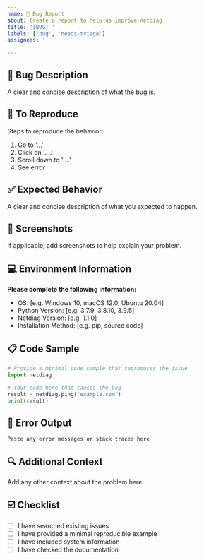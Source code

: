 ```yaml
---
name: 🐛 Bug Report
about: Create a report to help us improve netdiag
title: '[BUG] '
labels: ['bug', 'needs-triage']
assignees: ''

---
```


## 🐛 Bug Description
A clear and concise description of what the bug is.

## 🔄 To Reproduce
Steps to reproduce the behavior:
1. Go to '...'
2. Click on '....'
3. Scroll down to '....'
4. See error

## ✅ Expected Behavior
A clear and concise description of what you expected to happen.

## 📸 Screenshots
If applicable, add screenshots to help explain your problem.

## 💻 Environment Information
**Please complete the following information:**
- OS: [e.g. Windows 10, macOS 12.0, Ubuntu 20.04]
- Python Version: [e.g. 3.7.9, 3.8.10, 3.9.5]
- Netdiag Version: [e.g. 1.1.0]
- Installation Method: [e.g. pip, source code]

## 📋 Code Sample
```python
# Provide a minimal code sample that reproduces the issue
import netdiag

# Your code here that causes the bug
result = netdiag.ping("example.com")
print(result)
```

## 📄 Error Output
```
Paste any error messages or stack traces here
```

## 🔍 Additional Context
Add any other context about the problem here.

## ☑️ Checklist
- [ ] I have searched existing issues
- [ ] I have provided a minimal reproducible example
- [ ] I have included system information
- [ ] I have checked the documentation